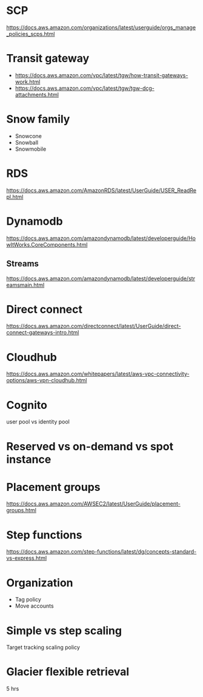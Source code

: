 # SCP
https://docs.aws.amazon.com/organizations/latest/userguide/orgs_manage_policies_scps.html

# Transit gateway
* https://docs.aws.amazon.com/vpc/latest/tgw/how-transit-gateways-work.html
* https://docs.aws.amazon.com/vpc/latest/tgw/tgw-dcg-attachments.html

# Snow family
- Snowcone
- Snowball
- Snowmobile

# RDS
https://docs.aws.amazon.com/AmazonRDS/latest/UserGuide/USER_ReadRepl.html

# Dynamodb
https://docs.aws.amazon.com/amazondynamodb/latest/developerguide/HowItWorks.CoreComponents.html

## Streams
https://docs.aws.amazon.com/amazondynamodb/latest/developerguide/streamsmain.html

# Direct connect
https://docs.aws.amazon.com/directconnect/latest/UserGuide/direct-connect-gateways-intro.html

# Cloudhub
https://docs.aws.amazon.com/whitepapers/latest/aws-vpc-connectivity-options/aws-vpn-cloudhub.html

# Cognito
user pool vs identity pool

# Reserved vs on-demand vs spot instance

# Placement groups
https://docs.aws.amazon.com/AWSEC2/latest/UserGuide/placement-groups.html

# Step functions
https://docs.aws.amazon.com/step-functions/latest/dg/concepts-standard-vs-express.html

# Organization
* Tag policy
* Move accounts

# Simple vs step scaling
Target tracking scaling policy

# Glacier flexible retrieval
5 hrs
